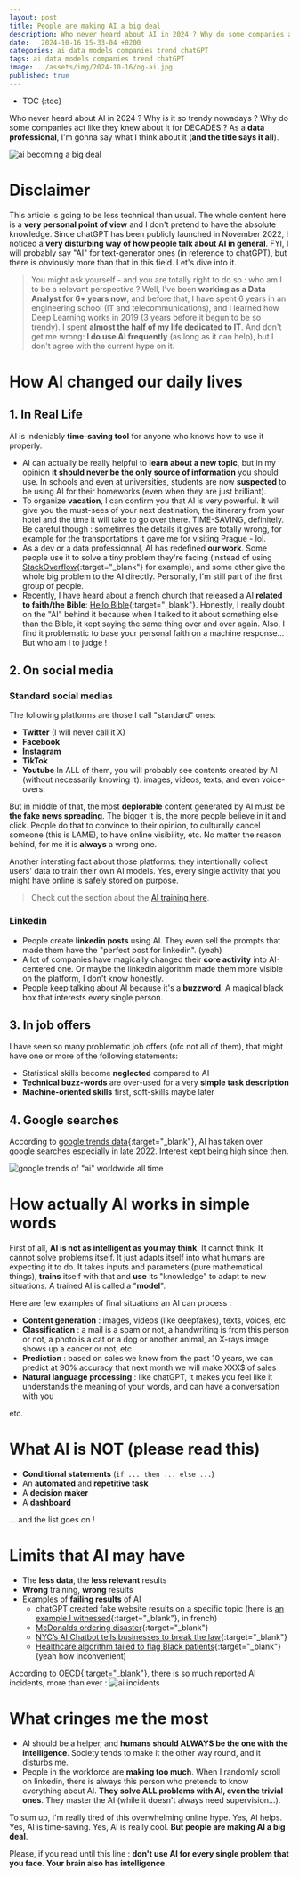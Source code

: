 ```yaml
---
layout: post
title: People are making AI a big deal
description: Who never heard about AI in 2024 ? Why do some companies act like they knew about it for DECADES ? Why is it so trendy nowadays ? As a data professional, I'm gonna say what I think about it (and the title says it all)..
date:   2024-10-16 15-33-04 +0200
categories: ai data models companies trend chatGPT
tags: ai data models companies trend chatGPT
image: ../assets/img/2024-10-16/og-ai.jpg
published: true
---
```


* TOC
{:toc}

Who never heard about AI in 2024 ? Why is it so trendy nowadays ? Why do some companies act like they knew about it for DECADES ?  As a **data professional**, I'm gonna say what I think about it (**and the title says it all**).


![ai becoming a big deal](../assets/img/2024-10-16/og-ai.jpg)


# Disclaimer
This article is going to be less technical than usual. The whole content here is a **very personal point of view** and I don't pretend to have the absolute knowledge. Since chatGPT has been publicly launched in November 2022, I noticed a **very disturbing way of how people talk about AI in general**. FYI, I will probably say "AI" for text-generator ones (in reference to chatGPT), but there is obviously more than that in this field. Let's dive into it.    
> You might ask yourself - and you are totally right to do so : who am I to be a relevant perspective ? Well, I've been **working as a Data Analyst for 6+ years now**, and before that, I have spent 6 years in an engineering school (IT and telecommunications), and I learned how Deep Learning works in 2019 (3 years before it begun to be so trendy). I spent **almost the half of my life dedicated to IT**. And don't get me wrong: **I do use AI frequently** (as long as it can help), but I don't agree with the current hype on it.

# How AI changed our daily lives

## 1. In Real Life
AI is indeniably **time-saving tool** for anyone who knows how to use it properly.

- AI can actually be really helpful to **learn about a new topic**, but in my opinion **it should never be the only source of information** you should use. In schools and even at universities, students are now **suspected** to be using AI for their homeworks (even when they are just brilliant). 
- To organize **vacation**, I can confirm you that AI is very powerful. It will give you the must-sees of your next destination, the itinerary from your hotel and the time it will take to go over there. TIME-SAVING, definitely. Be careful though : sometimes the details it gives are totally wrong, for example for the transportations it gave me for visiting Prague - lol.
- As a dev or a data professionnal, AI has redefined **our work**. Some people use it to solve a tiny problem they're facing (instead of using [StackOverflow](https://stackoverflow.com/){:target="_blank"} for example), and some other give the whole big problem to the AI directly. Personally, I'm still part of the first group of people.
- Recently, I have heard about a french church that released a AI **related to faith/the Bible**: [Hello Bible](https://www.hellobible.ai/fr){:target="_blank"}. Honestly, I really doubt on the "AI" behind it because when I talked to it about something else than the Bible, it kept saying the same thing over and over again. Also, I find it problematic to base your personal faith on a machine response... But who am I to judge !


## 2. On social media
### Standard social medias
The following platforms are those I call "standard" ones:
- **Twitter** (I will never call it X)
- **Facebook** 
- **Instagram**
- **TikTok**
- **Youtube**
In ALL of them, you will probably see contents created by AI (without necessarily knowing it): images, videos, texts, and even voice-overs.

But in middle of that, the most **deplorable** content generated by AI must be **the fake news spreading**. The bigger it is, the more people believe in it and click. People do that to convince to their opinion, to culturally cancel someone (this is LAME), to have online visibility, etc. No matter the reason behind, for me it is **always** a wrong one.

Another intersting fact about those platforms: they intentionally collect users' data to train their own AI models. Yes, every single activity that you might have online is safely stored on purpose.
> Check out the section about the [AI training here](#training-models-with-input-data). 


### Linkedin
- People create **linkedin posts** using AI. They even sell the prompts that made them have the "perfect post for linkedin". (yeah)
- A lot of companies have magically changed their **core activity** into AI-centered one. Or maybe the linkedin algorithm made them more visible on the platform, I don't know honestly.
- People keep talking about AI because it's a **buzzword**. A magical black box that interests every single person.

## 3. In job offers
I have seen so many problematic job offers (ofc not all of them), that might have one or more of the following statements:
- Statistical skills become **neglected** compared to AI
- **Technical buzz-words** are over-used for a very **simple task description**
- **Machine-oriented skills** first, soft-skills maybe later

## 4. Google searches
According to [google trends data](https://trends.google.com/trends/explore?date=all&q=ai&hl=en){:target="_blank"}, AI has taken over google searches especially in late 2022. Interest kept being high since then.

![google trends of "ai" worldwide all time](../assets/img/2024-10-16/google-trends.png)

# How actually AI works in simple words
First of all, **AI is not as intelligent as you may think**. It cannot think. It cannot solve problems itself. It just adapts itself into what humans are expecting it to do. It takes inputs and parameters (pure mathematical things), **trains** itself with that and **use** its "knowledge" to adapt to new situations. A trained AI is called a "**model**".

Here are few examples of final situations an AI can process :
- **Content generation** : images, videos (like deepfakes), texts, voices, etc
- **Classification** : a mail is a spam or not, a handwriting is from this person or not, a photo is a cat or a dog or another animal, an X-rays image shows up a cancer or not, etc
- **Prediction** : based on sales we know from the past 10 years, we can predict at 90% accuracy that next month we will make XXX$ of sales
- **Natural language processing** : like chatGPT, it makes you feel like it understands the meaning of your words, and can have a conversation with you

etc.

# What AI is NOT (please read this)
- **Conditional statements** (```if ... then ... else ...```)
- An **automated** and **repetitive task**
- A **decision maker**
- A **dashboard**

... and the list goes on !

# Limits that AI may have
- The **less data**, the **less relevant** results
- **Wrong** training, **wrong** results
- Examples of **failing results** of AI
	- chatGPT created fake website results on a specific topic (here is [an example I witnessed](https://chatgpt.com/share/67104613-d6c8-800d-8e10-b186d083e873){:target="_blank"}, in french) 
	- [McDonalds ordering disaster](https://oecd.ai/en/incidents/91533){:target="_blank"}
	- [NYC’s AI Chatbot tells businesses to break the law](https://themarkup.org/news/2024/03/29/nycs-ai-chatbot-tells-businesses-to-break-the-law){:target="_blank"}
	- [Healthcare algorithm failed to flag Black patients](https://www.scientificamerican.com/article/racial-bias-found-in-a-major-health-care-risk-algorithm/){:target="_blank"} (yeah how inconvenient)

According to [OECD](https://oecd.ai/en/incidents?search_terms=%5B%5D&and_condition=false&from_date=2014-01-01&to_date=2024-10-16&properties_config=%7B%22principles%22:%5B%5D,%22industries%22:%5B%5D,%22harm_types%22:%5B%5D,%22harm_levels%22:%5B%5D,%22harmed_entities%22:%5B%5D%7D&only_threats=false&order_by=date&num_results=20){:target="_blank"}, there is so much reported AI incidents, more than ever :
![ai incidents](../assets/img/2024-10-16/ai-incidents.png)

# What cringes me the most
- AI should be a helper, and **humans should ALWAYS be the one with the intelligence**. Society tends to make it the other way round, and it disturbs me.
- People in the workforce are **making too much**. When I randomly scroll on linkedin, there is always this person who pretends to know everything about AI. **They solve ALL problems with AI, even the trivial ones**. They master the AI (while it doesn't always need supervision...).

To sum up, I'm really tired of this overwhelming online hype. Yes, AI helps. Yes, AI is time-saving. Yes, AI is really cool. **But people are making AI a big deal**.

Please, if you read until this line : **don't use AI for every single problem that you face**. **Your brain also has intelligence**.

